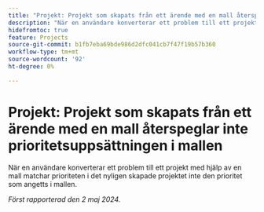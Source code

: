 ```yaml
---
title: "Projekt: Projekt som skapats från ett ärende med en mall återspeglar inte prioritetsuppsättningen i mallen"
description: "När en användare konverterar ett problem till ett projekt med hjälp av en mall matchar prioriteten i det nyligen skapade projektet inte den prioritet som angetts i mallen."
hidefromtoc: true
feature: Projects
source-git-commit: b1fb7eba69bde986d2dfc041cb7f47f19b57b360
workflow-type: tm+mt
source-wordcount: '92'
ht-degree: 0%

---
```



# Projekt: Projekt som skapats från ett ärende med en mall återspeglar inte prioritetsuppsättningen i mallen

När en användare konverterar ett problem till ett projekt med hjälp av en mall matchar prioriteten i det nyligen skapade projektet inte den prioritet som angetts i mallen.

_Först rapporterad den 2 maj 2024._